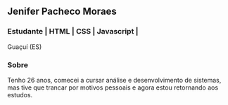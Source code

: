 ## Jenifer Pacheco Moraes
 

 ### Estudante | HTML | CSS | Javascript |
 
 Guaçuí (ES)


 ### Sobre 
 
 Tenho 26 anos, comecei a cursar análise e desenvolvimento de sistemas, mas tive que trancar por motivos pessoais e agora estou retornando aos estudos.